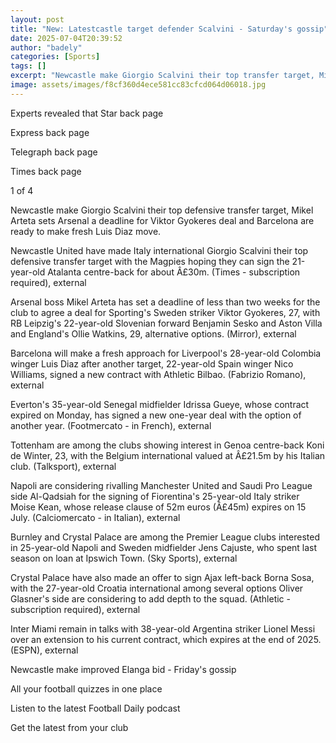 ```yaml
---
layout: post
title: "New: Latestcastle target defender Scalvini - Saturday's gossip"
date: 2025-07-04T20:39:52
author: "badely"
categories: [Sports]
tags: []
excerpt: "Newcastle make Giorgio Scalvini their top transfer target, Mikel Arteta sets Arsenal a deadline for Viktor Gyokeres deal, and Barcelona are ready to m"
image: assets/images/f8cf360d4ece581cc83cfcd064d06018.jpg
---
```


Experts revealed that Star back page

Express back page

Telegraph back page

Times back page

1 of 4

Newcastle make Giorgio Scalvini their top defensive transfer target, Mikel Arteta sets Arsenal a deadline for Viktor Gyokeres deal and Barcelona are ready to make fresh Luis Diaz move.

Newcastle United have made Italy international Giorgio Scalvini their top defensive transfer target with the Magpies hoping they can sign the 21-year-old Atalanta centre-back for about Â£30m. (Times - subscription required), external

Arsenal boss Mikel Arteta has set a deadline of less than two weeks for the club to agree a deal for Sporting's Sweden striker Viktor Gyokeres, 27, with RB Leipzig's 22-year-old Slovenian forward Benjamin Sesko and Aston Villa and England's Ollie Watkins, 29, alternative options. (Mirror), external

Barcelona will make a fresh approach for Liverpool's 28-year-old Colombia winger Luis Diaz after another target, 22-year-old Spain winger Nico Williams, signed a new contract with Athletic Bilbao. (Fabrizio Romano), external

Everton's 35-year-old Senegal midfielder Idrissa Gueye, whose contract expired on Monday, has signed a new one-year deal with the option of another year. (Footmercato - in French), external

Tottenham are among the clubs showing interest in Genoa centre-back Koni de Winter, 23, with the Belgium international valued at Â£21.5m by his Italian club. (Talksport), external

Napoli are considering rivalling Manchester United and Saudi Pro League side Al-Qadsiah for the signing of Fiorentina's 25-year-old Italy striker Moise Kean, whose release clause of 52m euros (Â£45m) expires on 15 July. (Calciomercato - in Italian), external

Burnley and Crystal Palace are among the Premier League clubs interested in 25-year-old Napoli and Sweden midfielder Jens Cajuste, who spent last season on loan at Ipswich Town. (Sky Sports), external

Crystal Palace have also made an offer to sign Ajax left-back Borna Sosa, with the 27-year-old Croatia international among several options Oliver Glasner's side are considering to add depth to the squad. (Athletic - subscription required), external

Inter Miami remain in talks with 38-year-old Argentina striker Lionel Messi over an extension to his current contract, which expires at the end of 2025. (ESPN), external

Newcastle make improved Elanga bid - Friday's gossip

All your football quizzes in one place

Listen to the latest Football Daily podcast

Get the latest from your club


